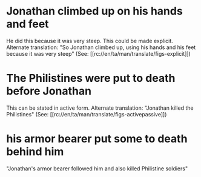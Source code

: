 # Jonathan climbed up on his hands and feet

He did this because it was very steep. This could be made explicit. Alternate translation: "So Jonathan climbed up, using his hands and his feet because it was very steep" (See: [[rc://en/ta/man/translate/figs-explicit]])

# The Philistines were put to death before Jonathan

This can be stated in active form. Alternate translation: "Jonathan killed the Philistines" (See: [[rc://en/ta/man/translate/figs-activepassive]])

# his armor bearer put some to death behind him

"Jonathan's armor bearer followed him and also killed Philistine soldiers"

